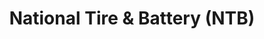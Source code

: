 ---
title: "National Tire & Battery (NTB)"
url: /lancaster/national-tire-and-battery-ntb/
shop: car repair
---
